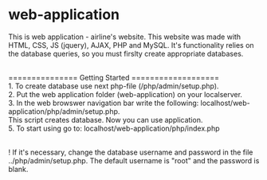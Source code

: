 # web-application
This is web application - airline's website. 
This website was made with HTML, CSS, JS (jquery), AJAX, PHP and MySQL. It's functionality relies on the database queries, so you must firslty create appropriate databases.

<br>=============== Getting Started ===================
<br>1. To create database use next php-file (/php/admin/setup.php).
<br>2. Put the web application folder (web-application) on your localserver. 
<br>3. In the web browswer navigation bar write the following: localhost/web-application/php/admin/setup.php. 
<br>This script creates database. Now you can use application. 
<br>5. To start using go to: localhost/web-application/php/index.php

<br>! If it's necessary, change the database username and password in the file ../php/admin/setup.php. The default username is "root" and the password is blank.
